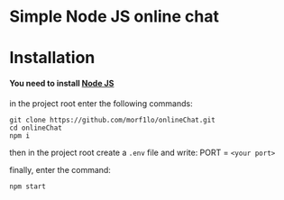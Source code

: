 # Simple Node JS online chat

# Installation
#### You need to install [Node JS](https://nodejs.org/en)

in the project root enter the following commands:
```
git clone https://github.com/morf1lo/onlineChat.git
cd onlineChat
npm i
```

then in the project root create a `.env` file and write:
PORT = `<your port>`

finally, enter the command:
```
npm start
```
